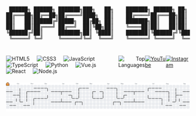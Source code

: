 <div align="center">     
    <pre>
 ██████╗ ██████╗ ███████╗███╗   ██╗    ███████╗ ██████╗ ██╗   ██╗██████╗  ██████╗███████╗
██╔═══██╗██╔══██╗██╔════╝████╗  ██║    ██╔════╝██╔═══██╗██║   ██║██╔══██╗██╔════╝██╔════╝
██║   ██║██████╔╝█████╗  ██╔██╗ ██║    ███████╗██║   ██║██║   ██║██████╔╝██║     █████╗  
██║   ██║██╔═══╝ ██╔══╝  ██║╚██╗██║    ╚════██║██║   ██║██║   ██║██╔══██╗██║     ██╔══╝  
╚██████╔╝██║     ███████╗██║ ╚████║    ███████║╚██████╔╝╚██████╔╝██║  ██║╚██████╗███████╗
 ╚═════╝ ╚═╝     ╚══════╝╚═╝  ╚═══╝    ╚══════╝ ╚═════╝  ╚═════╝ ╚═╝  ╚═╝ ╚═════╝╚══════╝
    </pre>
</div>

###

<div style="display: flex; justify-content: space-between; align-items: flex-start; width: 100%;">
    <div align="left">
        <img src="https://cdn.jsdelivr.net/gh/devicons/devicon/icons/html5/html5-original.svg" height="30" alt="HTML5" title="HTML5" />
        <img width="12" />
        <img src="https://cdn.jsdelivr.net/gh/devicons/devicon/icons/css3/css3-original.svg" height="30" alt="CSS3" title="CSS3" />
        <img width="12" />
        <img src="https://cdn.jsdelivr.net/gh/devicons/devicon/icons/javascript/javascript-original.svg" height="30" alt="JavaScript" title="JavaScript" />
        <img width="12" />
        <img src="https://cdn.jsdelivr.net/gh/devicons/devicon/icons/typescript/typescript-original.svg" height="30" alt="TypeScript" title="TypeScript" />
        <img width="12" />
        <img src="https://cdn.jsdelivr.net/gh/devicons/devicon/icons/python/python-original.svg" height="30" alt="Python" title="Python" />
        <img width="12" />
        <img src="https://cdn.jsdelivr.net/gh/devicons/devicon/icons/vuejs/vuejs-original.svg" height="30" alt="Vue.js" title="Vue.js" />
        <img width="12" />
        <img src="https://cdn.jsdelivr.net/gh/devicons/devicon/icons/react/react-original.svg" height="30" alt="React" title="React" />
        <img width="12" />
        <img src="https://cdn.jsdelivr.net/gh/devicons/devicon/icons/nodejs/nodejs-original.svg" height="30" alt="Node.js" title="Node.js" />        
    </div>
    <div align="right">
        <img src="https://github-readme-stats.vercel.app/api/top-langs?username=diorhc&locale=en&hide_title=true&layout=compact&card_width=300&langs_count=6&theme=tokyonight&hide_border=true&bg_color=0D1117" height="180" alt="Top Languages" />
    </div>
    <a href="www.youtube.com/@diore"><img src="https://img.shields.io/static/v1?message=YouTube&logo=youtube&label=&color=FF0000&logoColor=white&labelColor=&style=for-the-badge" height="32" alt="YouTube" /></a>
        <a href="www.instagram.com/dior.hcr"><img src="https://img.shields.io/static/v1?message=Instagram&logo=instagram&label=&color=E4405F&logoColor=white&labelColor=&style=for-the-badge" height="32" alt="Instagram" /></a>
</div>

###

<picture>
  <source media="(prefers-color-scheme: dark)" srcset="https://raw.githubusercontent.com/diorhc/diorhc/output/pacman-contribution-graph-dark.svg">
  <source media="(prefers-color-scheme: light)" srcset="https://raw.githubusercontent.com/diorhc/diorhc/output/pacman-contribution-graph.svg">
  <img alt="pacman contribution graph" src="https://raw.githubusercontent.com/diorhc/diorhc/output/pacman-contribution-graph.svg">
</picture>
